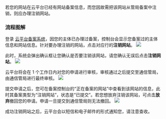 
若您的网站在云平台已经有网站备案信息，而您因故需把该网站从管局备案中注销，则应办理注销网站。

### 流程图解

登录 [云平台备案系统](/product/ba)，因您的主体已办理过备案，控制台会显示您备案过的主体信息和网站信息。针对要办理注销的网站，点击对应行的**注销网站**。
![](http://imgcache.tcecqpoc.fsphere.cn/image/mc.qcloudimg.com/static/img/7bf8b1bc5f7b63c8d5df6dfc64cb6a68/13.jpg)

此时，系统会弹出确认框让您确认是否要注销该网站，请您确认无误后点击**注销网站**。
![](http://imgcache.tcecqpoc.fsphere.cn/image/mc.qcloudimg.com/static/img/78cdadcd8cb1cf81bad89c582dde6d56/14.jpg)

云平台将会在 1 个工作日内对您的申请进行审核，审核通过之后提交至通信管局，由通信管局进行最终审核。
![](http://imgcache.tcecqpoc.fsphere.cn/image/mc.qcloudimg.com/static/img/9fa04e47d3c3cb46bba0a9c01e42412a/15.jpg)

提交申请之后，您可在备案控制台的“正在备案的网站”中查看到该网站的信息，此时其备案类型为“注销网站”，状态是“已提交”。若您想放弃注销该网站，可点击**放弃**撤回您的申请。申请一旦提交到通信管局则无法撤回。
![](http://imgcache.tcecqpoc.fsphere.cn/image/mc.qcloudimg.com/static/img/c2b9872489b90da03ed178656fcc49ec/16.jpg)

成功注销网站之后，云平台会以短信和电子邮件的形式通知您，请注意查收。